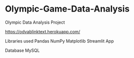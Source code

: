 # Olympic-Game-Data-Analysis
Olympic Data Analysis Project

https://odvablinktext.herokuapp.com/

Libraries used
Pandas
NumPy
Matplotlib
Streamlit App 

Database
MySQL
